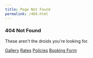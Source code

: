```yaml
---
title: Page Not Found
permalink: /404.html
---
```


### 404 Not Found

These aren't the droids you're looking for.

<p class="button-container">
    <a href="{% link index.html %}#gallery" class="button"><span class="icon fa-solid fa-images"></span> Gallery</a>
    <a href="#rates" class="button"><span class="icon fa-solid fa-coins"></span> Rates</a>
    <a href="{% link index.html %}#policies" class="button"><span class="icon fa-solid fa-file-contract"></span> Policies</a>
    <a href="#contact" class="button"><span class="icon fa-solid fa-pen-nib"></span> Booking Form</a>
</p>
